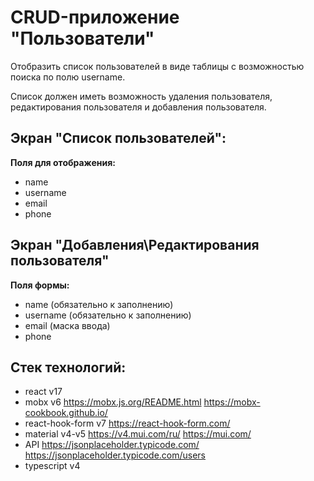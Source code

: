 
# CRUD-приложение "Пользователи"

Отобразить список пользователей в виде таблицы с возможностью поиска по полю username.

Список должен иметь возможность удаления пользователя, редактирования пользователя и добавления пользователя.


## Экран "Cписок пользователей": 

__Поля для отображения:__

* name
* username
* email
* phone


## Экран "Добавления\Редактирования пользователя"

__Поля формы:__

* name (обязательно к заполнению)
* username (обязательно к заполнению)
* email (маска ввода)
* phone

## Стек технологий:
- react v17
- mobx v6 https://mobx.js.org/README.html https://mobx-cookbook.github.io/
- react-hook-form v7 https://react-hook-form.com/
- material v4-v5 https://v4.mui.com/ru/ https://mui.com/
- API https://jsonplaceholder.typicode.com/ https://jsonplaceholder.typicode.com/users
- typescript v4 

